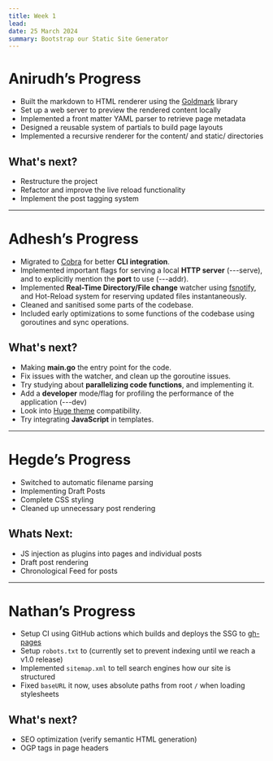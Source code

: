 ```yaml
---
title: Week 1
lead:
date: 25 March 2024
summary: Bootstrap our Static Site Generator
---
```

# Anirudh’s Progress

- Built the markdown to HTML renderer using the [Goldmark](https://github.com/yuin/goldmark) library
- Set up a web server to preview the rendered content locally
- Implemented a front matter YAML parser to retrieve page metadata
- Designed a reusable system of partials to build page layouts
- Implemented a recursive renderer for the content/ and static/ directories

## What's next?

- Restructure the project
- Refactor and improve the live reload functionality
- Implement the post tagging system

---
# Adhesh’s Progress

- Migrated to [Cobra](https://cobra.dev) for better **CLI integration**.
- Implemented important flags for serving a local **HTTP server** (---serve), and to explicitly mention the **port** to use (---addr).
- Implemented **Real-Time Directory/File change** watcher using [fsnotify](https://pkg.go.dev/github.com/fsnotify/fsnotify), and Hot-Reload system for reserving updated files instantaneously.
- Cleaned and sanitised some parts of the codebase.
- Included early optimizations to some functions of the codebase using goroutines and sync operations.

## What's next?

- Making **main.go** the entry point for the code.
- Fix issues with the watcher, and clean up the goroutine issues.
- Try studying about **parallelizing code functions**, and implementing it.
- Add a **developer** mode/flag for profiling the performance of the application (---dev)
- Look into [Huge theme](https://themes.gohugo.io) compatibility.
- Try integrating **JavaScript** in templates.

---
# Hegde’s Progress

- Switched to automatic filename parsing
- Implementing Draft Posts
- Complete CSS styling
- Cleaned up unnecessary post rendering

## Whats Next:

- JS injection as plugins into pages and individual posts
- Draft post rendering
- Chronological Feed for posts

---
# Nathan’s Progress

- Setup CI using GitHub actions which builds and deploys the SSG to [gh-pages](https://ssg-test-org.github.io)
- Setup `robots.txt` to (currently set to prevent indexing until we reach a v1.0 release)
- Implemented `sitemap.xml` to tell search engines how our site is structured
- Fixed `baseURL` it now, uses absolute paths from root `/` when loading stylesheets

## What's next?

- SEO optimization (verify semantic HTML generation)
- OGP tags in page headers
